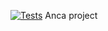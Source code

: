[![Tests](https://github.com/ancatest/Data-Types/blob/main/.github/workflows/main.ymlbadge.svg)](https://github.com/ancatest/Data-Types/blob/main/.github/workflows/main.yml)
Anca project
